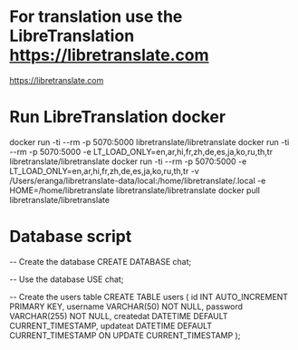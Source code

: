 # For translation use the LibreTranslation https://libretranslate.com
https://libretranslate.com

# Run LibreTranslation docker
docker run -ti --rm -p 5070:5000 libretranslate/libretranslate
docker run -ti --rm -p 5070:5000 -e LT_LOAD_ONLY=en,ar,hi,fr,zh,de,es,ja,ko,ru,th,tr libretranslate/libretranslate
docker run -ti --rm -p 5070:5000 -e LT_LOAD_ONLY=en,ar,hi,fr,zh,de,es,ja,ko,ru,th,tr -v /Users/eranga/libretranslate-data/local:/home/libretranslate/.local -e HOME=/home/libretranslate libretranslate/libretranslate
docker pull libretranslate/libretranslate

# Database script
-- Create the database
CREATE DATABASE chat;

-- Use the database
USE chat;

-- Create the users table
CREATE TABLE users (
    id INT AUTO_INCREMENT PRIMARY KEY,
    username VARCHAR(50) NOT NULL,
    password VARCHAR(255) NOT NULL,
    createdat DATETIME DEFAULT CURRENT_TIMESTAMP,
    updateat DATETIME DEFAULT CURRENT_TIMESTAMP ON UPDATE CURRENT_TIMESTAMP
);

